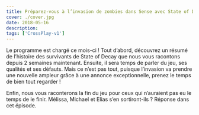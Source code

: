 ```yaml
---
title: Préparez-vous à l’invasion de zombies dans Sense avec State of Decay
cover: ./cover.jpg
date: 2018-05-16
description: 
tags: ['CrossPlay-v1']
---
```

Le programme est chargé ce mois-ci ! Tout d’abord, découvrez un résumé de l’histoire des survivants de State of Decay que nous vous racontons depuis 2 semaines maintenant. Ensuite, il sera temps de parler du jeu, ses qualités et ses défauts. Mais ce n’est pas tout, puisque l’invasion va prendre une nouvelle ampleur grâce à une annonce exceptionnelle, prenez le temps de bien tout regarder !

Enfin, nous vous raconterons la fin du jeu pour ceux qui n’auraient pas eu le temps de le finir. Mélissa, Michael et Elias s’en sortiront-ils ? Réponse dans cet épisode.

